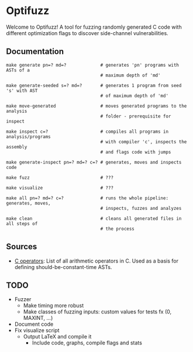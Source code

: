 # Optifuzz
Welcome to Optifuzz! A tool for fuzzing randomly generated C code with different optimization flags to discover side-channel vulnerabilities.

## Documentation
```
make generate pn=? md=?             # generates 'pn' programs with ASTs of a 
                                    # maximum depth of 'md'

make generate-seeded s=? md=?       # generates 1 program from seed 's' with AST
                                    # of maximum depth of 'md'

make move-generated                 # moves generated programs to the analysis
                                    # folder - prerequisite for inspect

make inspect c=?                    # compiles all programs in analysis/programs
                                    # with compiler 'c', inspects the assembly 
                                    # and flags code with jumps

make generate-inspect pn=? md=? c=? # generates, moves and inspects code

make fuzz                           # ???

make visualize                      # ???

make all pn=? md=? c=?              # runs the whole pipeline: generates, moves,
                                    # inspects, fuzzes and analyzes

make clean                          # cleans all generated files in all steps of
                                    # the process
```

## Sources
- [C operators](https://devdocs.io/c/language/operator_arithmetic): List of all arithmetic operators in C. Used as a basis for defining should-be-constant-time ASTs.

## TODO
- Fuzzer
  - Make timing more robust
  - Make classes of fuzzing inputs: custom values for tests fx (0, MAXINT, ...)
- Document code
- Fix visualize script
  - Output LaTeX and compile it
    - Include code, graphs, compile flags and stats
    